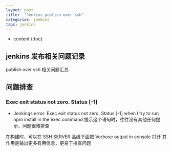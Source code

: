 ```yaml
---
layout: post
title:  "Jenkins publish over ssh"
categories: jenkins
tags: jenkins
---
```


* content
{:toc}

## jenkins 发布相关问题记录
publish over ssh 相关问题汇总





## 问题排查
### Exec exit status not zero. Status [-1]
* Jenkings error: Exec exit status not zero. Status [-1] when I try to run npm install in the exec command
提示这个语句时，往往没有其他任何提示，问题很难排查

在构建时，可以在 SSH SERVER 高级下面把 Verbose output in console 打开
其作用是输出更多有用信息，更易于排查问题
